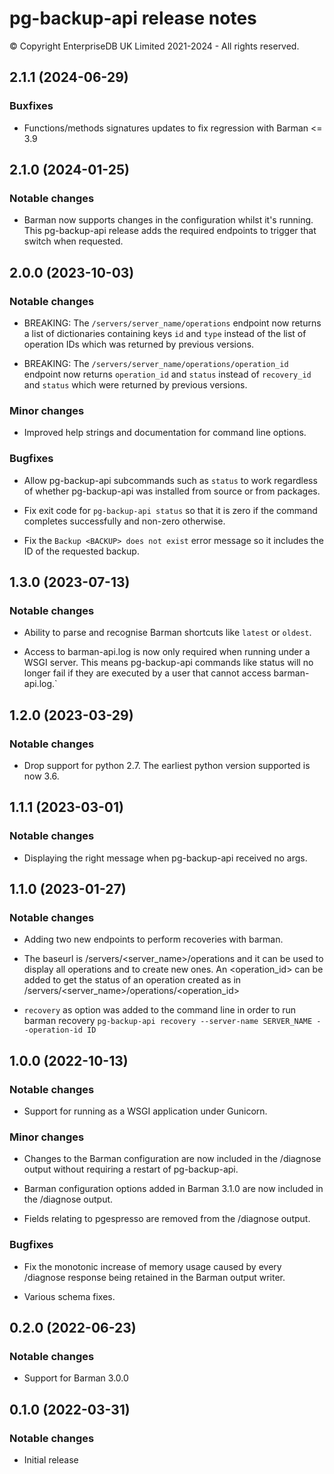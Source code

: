 # pg-backup-api release notes

© Copyright EnterpriseDB UK Limited 2021-2024 - All rights reserved.

## 2.1.1 (2024-06-29)

### Buxfixes

- Functions/methods signatures updates to fix regression with Barman <= 3.9

## 2.1.0 (2024-01-25)

### Notable changes

- Barman now supports changes in the configuration whilst it's running. This
  pg-backup-api release adds the required endpoints to trigger that switch
  when requested.

## 2.0.0 (2023-10-03)

### Notable changes

- BREAKING: The `/servers/server_name/operations` endpoint now returns a list
  of dictionaries containing keys `id` and `type` instead of the list of
  operation IDs which was returned by previous versions.

- BREAKING: The `/servers/server_name/operations/operation_id` endpoint now
  returns `operation_id` and `status` instead of `recovery_id` and `status`
  which were returned by previous versions.

### Minor changes

- Improved help strings and documentation for command line options.

### Bugfixes

- Allow pg-backup-api subcommands such as `status` to work regardless of
  whether pg-backup-api was installed from source or from packages.

- Fix exit code for `pg-backup-api status` so that it is zero if the command
  completes successfully and non-zero otherwise.

- Fix the `Backup <BACKUP> does not exist` error message so it includes the ID
  of the requested backup.

## 1.3.0 (2023-07-13)

### Notable changes

- Ability to parse and recognise Barman shortcuts like `latest` or `oldest`.

- Access to barman-api.log is now only required when running under a WSGI
  server. This means pg-backup-api commands like status will no longer fail
  if they are executed by a user that cannot access barman-api.log.`

## 1.2.0 (2023-03-29)

### Notable changes

- Drop support for python 2.7. The earliest python version supported is now
  3.6.

## 1.1.1 (2023-03-01)

### Notable changes

- Displaying the right message when pg-backup-api received no args.

## 1.1.0 (2023-01-27)

### Notable changes

- Adding two new endpoints to perform recoveries with barman.

- The baseurl is /servers/<server_name>/operations and it can be used to
  display all operations and to create new ones. An <operation_id> can be added
  to get the status of an operation created as in
  /servers/<server_name>/operations/<operation_id>

- `recovery` as option was added to the command line in order to run barman
  recovery `pg-backup-api recovery --server-name SERVER_NAME --operation-id ID`

## 1.0.0 (2022-10-13)

### Notable changes

- Support for running as a WSGI application under Gunicorn.

### Minor changes

- Changes to the Barman configuration are now included in the /diagnose output
  without requiring a restart of pg-backup-api.

- Barman configuration options added in Barman 3.1.0 are now included in the
  /diagnose output.

- Fields relating to pgespresso are removed from the /diagnose output.

### Bugfixes

- Fix the monotonic increase of memory usage caused by every /diagnose response
  being retained in the Barman output writer.

- Various schema fixes.

## 0.2.0 (2022-06-23)

### Notable changes

- Support for Barman 3.0.0

## 0.1.0 (2022-03-31)

### Notable changes

- Initial release

